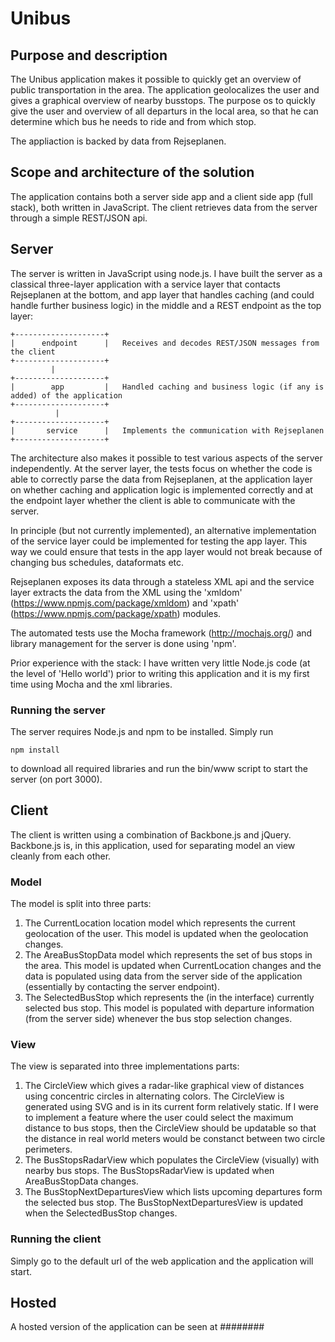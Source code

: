 # Unibus

## Purpose and description
The Unibus application makes it possible to quickly get an overview of public transportation in the area. The application 
geolocalizes the user and gives a graphical overview of nearby busstops. The purpose os to quickly give the user and 
overview of all departurs in the local area, so that he can determine which bus he needs to ride and from which stop.

The appliaction is backed by data from Rejseplanen.

## Scope and architecture of the solution
The application contains both a server side app and a client side app (full stack), both written in JavaScript. The client retrieves data
from the server through a simple REST/JSON api. 

## Server
The server is written in JavaScript using node.js. I have built the server as a classical three-layer application with a service
layer that contacts Rejseplanen at the bottom, and app layer that handles caching (and could handle further business logic) in 
the middle and a REST endpoint as the top layer:

    +--------------------+
    |      endpoint      |   Receives and decodes REST/JSON messages from the client
    +--------------------+
             |
    +--------------------+
    |        app         |   Handled caching and business logic (if any is added) of the application
    +--------------------+
              |
    +--------------------+
    |       service      |   Implements the communication with Rejseplanen
    +--------------------+

The architecture also makes it possible to test various aspects of the server independently. At the server layer, the tests
focus on whether the code is able to correctly parse the data from Rejseplanen, at the application layer on whether caching and
application logic is implemented correctly and at the endpoint layer whether the client is able to communicate with the server.

In principle (but not currently implemented), an alternative implementation of the service layer could be implemented 
for testing the app layer. This way we could ensure that tests in the app layer would not break because of changing bus
schedules, dataformats etc.

Rejseplanen exposes its data through a stateless XML api and the service layer extracts the data from the XML using the
'xmldom' (https://www.npmjs.com/package/xmldom) and 'xpath'
(https://www.npmjs.com/package/xpath) modules.

The automated tests use the Mocha framework (http://mochajs.org/) and library management for the server is done using 'npm'.

Prior experience with the stack: I have written very little Node.js code (at the level of 'Hello world') prior to writing
this application and it is my first time using Mocha and the xml libraries.

### Running the server
The server requires Node.js and npm to be installed. Simply run
    
    npm install

to download all required libraries and run the bin/www script to start the server (on port 3000).

## Client
The client is written using a combination of Backbone.js and jQuery. Backbone.js is, in this application, used for separating model an view cleanly from each other. 

### Model
The model is split into three parts: 

1. The CurrentLocation location model which represents the current geolocation of the user. This model is updated when the geolocation changes.
2. The AreaBusStopData model which represents the set of bus stops in the area. This model is updated when CurrentLocation changes and the data is populated using data from the server side of the application (essentially by contacting the server endpoint).
3. The SelectedBusStop which represents the (in the interface) currently selected bus stop. This model is populated with departure information (from the server side) whenever the bus stop selection changes.

### View
The view is separated into three implementations parts:

1. The CircleView which gives a radar-like graphical view of distances using concentric circles in alternating colors. The CircleView is generated using SVG and is in its current form relatively static. If I were to implement a feature where the user could select the maximum distance to bus stops, then the CircleView should be updatable so that the distance in real world meters would be constanct between two circle perimeters.
2. The BusStopsRadarView which populates the CircleView (visually) with nearby bus stops. The BusStopsRadarView is updated when AreaBusStopData changes.
3. The BusStopNextDeparturesView which lists upcoming departures form the selected bus stop. The BusStopNextDeparturesView is updated when the SelectedBusStop changes.

### Running the client
Simply go to the default url of the web application and the application will start.

## Hosted
A hosted version of the application can be seen at ########

